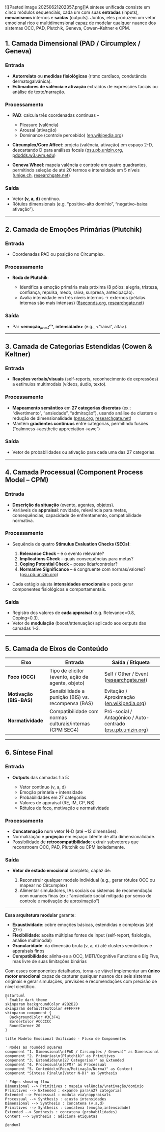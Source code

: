 ![[Pasted image 20250621202357.png]]A síntese unificada consiste em cinco módulos sequenciais, cada um com suas **entradas** (inputs), **mecanismos** internos e **saídas** (outputs). Juntos, eles produzem um vetor emocional rico e multidimensional capaz de modelar qualquer nuance dos sistemas OCC, PAD, Plutchik, Geneva, Cowen–Keltner e CPM.

## 1. Camada Dimensional (PAD / Circumplex / Geneva)

### Entrada

* **Autorrelato** ou **medidas fisiológicas** (ritmo cardíaco, condutância dermatogalvânica).
* **Estimadores de valência e ativação** extraídos de expressões faciais ou análise de texto/narração.

### Processamento

* **PAD**: calcula três coordenadas contínuas –

  * Pleasure (valência)
  * Arousal (ativação)
  * Dominance (controle percebido) ([en.wikipedia.org][1])
* **Circumplex/Core Affect**: projeta (valência, ativação) em espaço 2-D, descartando D para análises focais ([psu.pb.unizin.org][2], [pdodds.w3.uvm.edu][3])
* **Geneva Wheel**: mapeia valência e controle em quatro quadrantes, permitindo seleção de até 20 termos e intensidade em 5 níveis ([unige.ch][4], [researchgate.net][5])

### Saída

* Vetor **(v, a, d)** contínuo.
* Rótulos dimensionais (e.g. “positivo-alto domínio”, “negativo-baixa ativação”).

---

## 2. Camada de Emoções Primárias (Plutchik)

### Entrada

* Coordenadas PAD ou posição no Circumplex.

### Processamento

* **Roda de Plutchik**:

  * Identifica a emoção primária mais próxima (8 pólos: alegria, tristeza, confiança, repulsa, medo, raiva, surpresa, antecipação).
  * Avalia intensidade em três níveis internos → externos (pétalas internas são mais intensas) ([6seconds.org][6], [researchgate.net][7])

### Saída

* Par **\<emoçãoₚᵣᵢₘₐ́ʳⁱᵃ, intensidade>** (e.g., <“raiva”, alta>).

---

## 3. Camada de Categorias Estendidas (Cowen & Keltner)

### Entrada

* **Reações verbais/visuais** (self-reports, reconhecimento de expressões) a estímulos multimodais (vídeos, áudio, texto).

### Processamento

* **Mapeamento semântico** em **27 categorias discretas** (ex.: “divertimento”, “ansiedade”, “admiração”), usando análise de clusters e redução de dimensionalidade ([pnas.org][8], [researchgate.net][9])
* Mantém **gradientes contínuos** entre categorias, permitindo fusões (“calmness→aesthetic appreciation→awe”)

### Saída

* Vetor de probabilidades ou ativação para cada uma das 27 categorias.

---

## 4. Camada Processual (Component Process Model – CPM)

### Entrada

* **Descrição da situação** (evento, agentes, objetos).
* Variáveis de **appraisal**: novidade, relevância para metas, consequências, capacidade de enfrentamento, compatibilidade normativa.

### Processamento

* Sequência de quatro **Stimulus Evaluation Checks (SECs)**:

  1. **Relevance Check** – é o evento relevante?
  2. **Implications Check** – quais consequências para metas?
  3. **Coping Potential Check** – posso lidar/controlar?
  4. **Normative Significance** – é congruente com normas/valores? ([psu.pb.unizin.org][10])
* Cada estágio ajusta **intensidades emocionais** e pode gerar componentes fisiológicos e comportamentais.

### Saída

* Registro dos valores de **cada appraisal** (e.g. Relevance=0.8, Coping=0.3).
* Vetor de **modulação** (boost/attenuação) aplicado aos outputs das camadas 1–3.

---

## 5. Camada de Eixos de Conteúdo

| Eixo                    | Entrada                                                  | Saída / Etiqueta                                                         |
| ----------------------- | -------------------------------------------------------- | ------------------------------------------------------------------------ |
| **Foco (OCC)**          | Tipo de elicitor (evento, ação de agente, objeto)        | Self / Other / Event                          ([researchgate.net][11])   |
| **Motivação (BIS-BAS)** | Sensibilidade a punição (BIS) vs. recompensa (BAS)       | Evitação / Aproximação                        ([en.wikipedia.org][12])   |
| **Normatividade**       | Compatibilidade com normas culturais/internas (CPM SEC4) | Pró-social / Antagônico / Auto-centrado        ([psu.pb.unizin.org][10]) |

---

## 6. Síntese Final

### Entrada

* **Outputs** das camadas 1 a 5:

  * Vetor contínuo (v, a, d)
  * Emoção primária + intensidade
  * Probabilidades em 27 categorias
  * Valores de appraisal (RE, IM, CP, NS)
  * Rótulos de foco, motivação e normatividade

### Processamento

* **Concatenação** num vetor N-D (até \~12 dimensões).
* Normalização e **projeção** em espaço latente de alta dimensionalidade.
* Possibilidade de **retrocompatibilidade**: extrair subvetores que reconstroem OCC, PAD, Plutchik ou CPM isoladamente.

### Saída

* **Vetor de estado emocional** completo, capaz de:

  1. Reconstruir qualquer modelo individual (e.g., gerar rótulos OCC ou mapear no Circumplex)
  2. Alimentar simuladores, IAs sociais ou sistemas de recomendação com nuances finas (ex.: “ansiedade social mitigada por senso de controle e motivação de aproximação”)

---

**Essa arquitetura modular** garante:

* **Exaustividade**: cobre emoções básicas, estendidas e complexas (até 27+)
* **Flexibilidade**: aceita múltiplas fontes de input (self-report, fisiologia, análise multimodal)
* **Granularidade**: da dimensão bruta (v, a, d) até clusters semânticos e appraisals finos
* **Compatibilidade**: alinha-se a OCC, MBTI/Cognitive Functions e Big Five, mas livre de suas limitações binárias

Com esses componentes detalhados, torna-se viável implementar um **único motor emocional** capaz de capturar qualquer nuance dos seis sistemas originais e gerar simulações, previsões e recomendações com precisão de nível científico.

[1]: https://en.wikipedia.org/wiki/PAD_emotional_state_model?utm_source=chatgpt.com "PAD emotional state model"
[2]: https://psu.pb.unizin.org/psych425/chapter/circumplex-models/?utm_source=chatgpt.com "Russell's (1980) Circumplex Models – Psychology of Human Emotion"
[3]: https://pdodds.w3.uvm.edu/research/papers/others/1980/russell1980a.pdf?utm_source=chatgpt.com "[PDF] A Circumplex Model of Affect"
[4]: https://www.unige.ch/cisa/gew/?utm_source=chatgpt.com "The Geneva Emotion Wheel - Swiss Center For Affective Sciences"
[5]: https://www.researchgate.net/figure/Subjects-can-indicate-their-emotion-on-the-Geneva-emotion-wheel-by-selecting-the_fig2_233753130?utm_source=chatgpt.com "Subjects can indicate their emotion on the Geneva emotion wheel by..."
[6]: https://www.6seconds.org/2025/02/06/plutchik-wheel-emotions/?utm_source=chatgpt.com "Plutchik's Wheel of Emotions: Feelings Wheel - Six Seconds"
[7]: https://www.researchgate.net/figure/Plutchiks-wheel-of-emotions-Each-petal-is-partitioned-in-three-degrees-of-intensity_fig2_354295491?utm_source=chatgpt.com "Plutchik's wheel of emotions Each petal is partitioned in three ..."
[8]: https://www.pnas.org/doi/10.1073/pnas.1702247114?utm_source=chatgpt.com "Self-report captures 27 distinct categories of emotion bridged by ..."
[9]: https://www.researchgate.net/publication/319529804_Self-report_captures_27_distinct_categories_of_emotion_bridged_by_continuous_gradients?utm_source=chatgpt.com "Self-report captures 27 distinct categories of emotion bridged by ..."
[10]: https://psu.pb.unizin.org/psych425/chapter/component-process-model-cpm/?utm_source=chatgpt.com "Component Process Model (CPM; Scherer, 2001)"
[11]: https://www.researchgate.net/figure/The-OCC-model-of-emotions_fig1_200508159?utm_source=chatgpt.com "The OCC model of emotions. - ResearchGate"
[12]: https://en.wikipedia.org/wiki/Gray%27s_biopsychological_theory_of_personality?utm_source=chatgpt.com "Gray's biopsychological theory of personality"


```plantuml
@startuml
' Enable dark theme
skinparam backgroundColor #2B2B2B
skinparam defaultTextColor #FFFFFF
skinparam component {
  BackgroundColor #3C3F41
  BorderColor #CCCCCC
  RoundCorner 20
}

title Modelo Emocional Unificado - Fluxo de Componentes

' Nodes as rounded squares
component "1. Dimensional\n(PAD / Circumplex / Geneva)" as Dimensional
component "2. Primárias\n(Plutchik)" as Primitives
component "3. Estendidas\n(27 Categorias)" as Extended
component "4. Processual\n(CPM)" as Processual
component "5. Conteúdo\n(Foco/Motivação/Norma)" as Content
component "Síntese Final\n(Vetor N-D)" as Synthesis

' Edges showing flow
Dimensional --> Primitives : mapeia valência/\nativação/dominio
Primitives --> Extended : expande para\n27 categorias
Extended --> Processual : modula via\nappraisals
Processual --> Synthesis : ajusta intensidades
Dimensional --> Synthesis : concatena (v,a,d)
Primitives --> Synthesis : concatena (emoção,intensidade)
Extended --> Synthesis : concatena (probabilidades)
Content --> Synthesis : adiciona etiquetas

@enduml
```